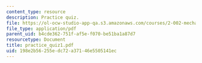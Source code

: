 ```yaml
---
content_type: resource
description: Practice quiz.
file: https://ol-ocw-studio-app-qa.s3.amazonaws.com/courses/2-002-mechanics-and-materials-ii-spring-2004/198e2b56255edc72a37146e5505141ec_practice_quiz1.pdf
file_type: application/pdf
parent_uid: b4cde362-751f-af5e-f070-be51ba1a87d7
resourcetype: Document
title: practice_quiz1.pdf
uid: 198e2b56-255e-dc72-a371-46e5505141ec
---
```

